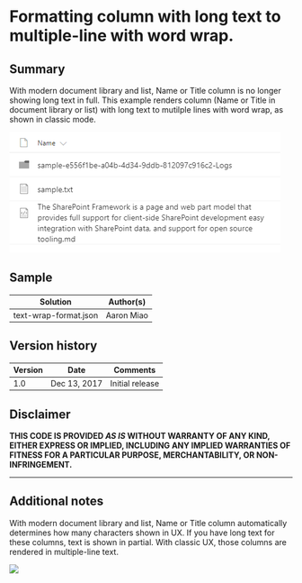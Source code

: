 # Formatting column with long text to multiple-line with word wrap.

## Summary
With modern document library and list, Name or Title column is no longer showing long text in full. This example renders column (Name or Title in document library or list) with long text to mutilple lines with word wrap, as shown in classic mode.

![screenshot of the sample](./text-wrap-format.png)

## Sample

Solution|Author(s)
--------|---------
text-wrap-format.json | Aaron Miao

## Version history

Version|Date|Comments
-------|----|--------
1.0|Dec 13, 2017|Initial release

## Disclaimer
**THIS CODE IS PROVIDED *AS IS* WITHOUT WARRANTY OF ANY KIND, EITHER EXPRESS OR IMPLIED, INCLUDING ANY IMPLIED WARRANTIES OF FITNESS FOR A PARTICULAR PURPOSE, MERCHANTABILITY, OR NON-INFRINGEMENT.**

---

## Additional notes
With modern document library and list, Name or Title column automatically determines how many characters shown in UX. If you have long text for these columns, text is shown in partial. With classic UX, those columns are rendered in multiple-line text.

<img src="https://telemetry.sharepointpnp.com/sp-dev-column-formatting/samples/text-wrap-format" />
